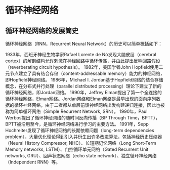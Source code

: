 <!--
 * @Author: matiastang
 * @Date: 2021-12-15 11:39:23
 * @LastEditors: matiastang
 * @LastEditTime: 2021-12-20 14:59:46
 * @FilePath: /matias-AI/md/RNN循环神经网络.md
 * @Description: 循环神经网络
-->
# 循环神经网络
## 循环神经网络的发展简史
循环神经网络（RNN，Recurrent Neural Network）的历史可以简单概括如下：

1933年，西班牙神经生物学家Rafael Lorente de Nó发现大脑皮层（cerebral cortex）的解剖结构允许刺激在神经回路中循环传递，并由此提出反响回路假设（reverberating circuit hypothesis）。
1982年，美国学者John Hopfield使用二元节点建立了具有结合存储（content-addressable memory）能力的神经网络，即Hopfield神经网络。
1986年，Michael I. Jordan基于Hopfield网络的结合存储概念，在分布式并行处理（parallel distributed processing）理论下建立了新的循环神经网络，即Jordan网络。
1990年，Jeffrey Elman提出了第一个全连接的循环神经网络，Elman网络。Jordan网络和Elman网络是最早出现的面向序列数据的循环神经网络，由于二者都从单层前馈神经网络出发构建递归连接，因此也被称为简单循环网络（Simple Recurrent Network, SRN）。
1990年，Paul Werbos提出了循环神经网络的随时间反向传播（BP Through Time，BPTT），BPTT被沿用至今，是循环神经网络进行学习的主要方法。
1991年，Sepp Hochreiter发现了循环神经网络的长期依赖问题（long-term dependencies problem），大量优化理论得到引入并衍生出许多改进算法，包括神经历史压缩器（Neural History Compressor, NHC）、长短期记忆网络（Long Short-Term Memory networks, LSTM）、门控循环单元网络（Gated Recurrent Unit networks, GRU）、回声状态网络（echo state network）、独立循环神经网络（Independent RNN）等。